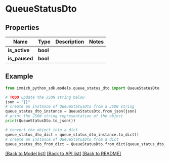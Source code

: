 # QueueStatusDto


## Properties

Name | Type | Description | Notes
------------ | ------------- | ------------- | -------------
**is_active** | **bool** |  | 
**is_paused** | **bool** |  | 

## Example

```python
from immich_python_sdk.models.queue_status_dto import QueueStatusDto

# TODO update the JSON string below
json = "{}"
# create an instance of QueueStatusDto from a JSON string
queue_status_dto_instance = QueueStatusDto.from_json(json)
# print the JSON string representation of the object
print(QueueStatusDto.to_json())

# convert the object into a dict
queue_status_dto_dict = queue_status_dto_instance.to_dict()
# create an instance of QueueStatusDto from a dict
queue_status_dto_from_dict = QueueStatusDto.from_dict(queue_status_dto_dict)
```
[[Back to Model list]](../README.md#documentation-for-models) [[Back to API list]](../README.md#documentation-for-api-endpoints) [[Back to README]](../README.md)


